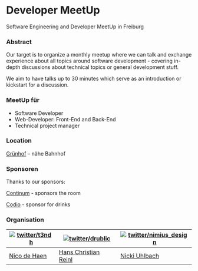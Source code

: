 # Developer MeetUp

Software Engineering and Developer MeetUp in Freiburg

### Abstract

Our target is to organize a monthly meetup where we can talk and exchange 
experience about all topics around software development - covering in-depth
discussions about technical topics or general development stuff.

We aim to have talks up to 30 minutes which serve as an introduction or
kickstart for a discussion.


### MeetUp für

* Software Developer
* Web-Developer: Front-End and Back-End
* Technical project manager


### Location
[Grünhof](http://www.gruenhof.org/) – nähe Bahnhof


### Sponsoren

Thanks to our sponsors:

[Continum](https://www.continum.net/) - sponsors the room

[Codio](https://codio.com/) - sponsor for drinks


### Organisation

| [![twitter/t3ndh](https://twitter.com/api/users/profile_image/t3ndh?size=bigger)](https://twitter.com/t3ndh "Folge @t3ndh auf Twitter") | [![twitter/drublic](https://twitter.com/api/users/profile_image/drublic?size=bigger)](https://twitter.com/drublic "Folge @drublic auf Twitter") | [![twitter/nimius_design](https://twitter.com/api/users/profile_image/nimius_design?size=bigger)](https://twitter.com/nimius_design "Folge @nimius_design auf Twitter") |
|---|---|---|
| [Nico de Haen](http://www.ndh-websolutions.de/) | [Hans Christian Reinl](http://drublic.de/) | [Nicki Uhlbach](http://nimius.net/) |
